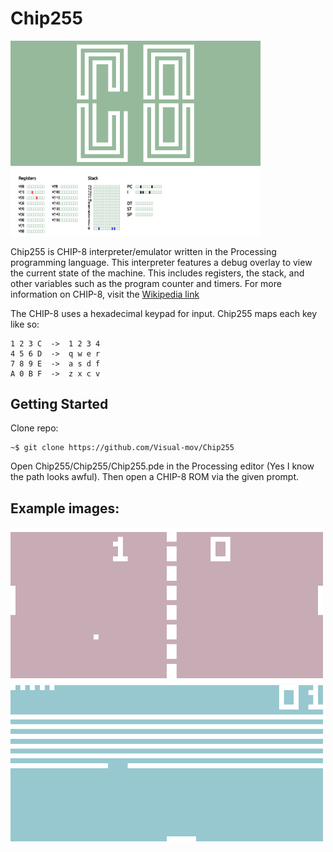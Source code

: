 # Chip255
<img src="image.png" alt="Chip255" width="400"/>

Chip255 is CHIP-8 interpreter/emulator written in the Processing programming language. This interpreter features a debug overlay to view the current state of the machine. This includes registers, the stack, and other variables such as the program counter and timers. For more information on CHIP-8, visit the [Wikipedia link](https://en.wikipedia.org/wiki/CHIP-8)

The CHIP-8 uses a hexadecimal keypad for input. Chip255 maps each key like so:
```
1 2 3 C  ->  1 2 3 4
4 5 6 D  ->  q w e r
7 8 9 E  ->  a s d f
A 0 B F  ->  z x c v
```

## Getting Started
Clone repo:
```
~$ git clone https://github.com/Visual-mov/Chip255
```
Open Chip255/Chip255/Chip255.pde in the Processing editor (Yes I know the path looks awful).
Then open a CHIP-8 ROM via the given prompt.

## Example images:
<img src="pong.png" alt="Pong" width="500"/>
<img src="breakout.png" alt="Breakout" width="500"/>
